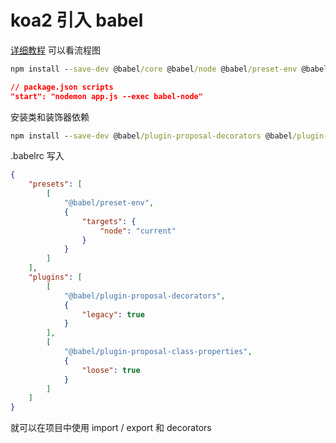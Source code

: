 # koa2 引入 babel

[详细教程](https://juejin.im/post/5d6c76ebf265da03db079177#heading-6) 可以看流程图

```cmd
npm install --save-dev @babel/core @babel/node @babel/preset-env @babel/register

```

```json
// package.json scripts
"start": "nodemon app.js --exec babel-node"
```

安装类和装饰器依赖

```cmd
npm install --save-dev @babel/plugin-proposal-decorators @babel/plugin-proposal-class-properties
```

.babelrc 写入

```json
{
    "presets": [
        [
            "@babel/preset-env",
            {
                "targets": {
                    "node": "current"
                }
            }
        ]
    ],
    "plugins": [
        [
            "@babel/plugin-proposal-decorators",
            {
                "legacy": true
            }
        ],
        [
            "@babel/plugin-proposal-class-properties",
            {
                "loose": true
            }
        ]
    ]
}
```

就可以在项目中使用 import / export 和 decorators
